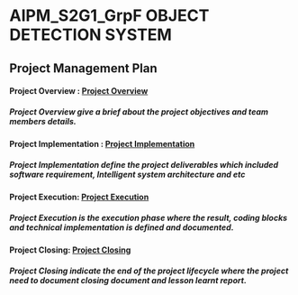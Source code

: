 # AIPM_S2G1_GrpF OBJECT DETECTION SYSTEM

## Project Management Plan
#### Project Overview : [Project Overview](Overview.md)
##### Project Overview give a brief about the project objectives and team members details.

#### Project Implementation : [Project Implementation](Implementation.md)
##### Project Implementation define the project deliverables which included software requirement, Intelligent system architecture and etc

#### Project Execution: [Project Execution](Execution.md)
##### Project Execution is the execution phase where the result, coding blocks and technical implementation is defined and documented.

#### Project Closing: [Project Closing](Closing.md)
##### Project Closing indicate the end of the project lifecycle where the project need to document closing document and lesson learnt report.
